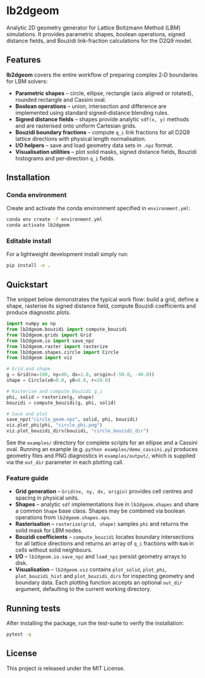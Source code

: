 # lb2dgeom

Analytic 2D geometry generator for Lattice Boltzmann Method (LBM) simulations.
It provides parametric shapes, boolean operations, signed distance fields, and
Bouzidi link-fraction calculations for the D2Q9 model.

## Features

**lb2dgeom** covers the entire workflow of preparing complex 2‑D boundaries for
LBM solvers:

* **Parametric shapes** – circle, ellipse, rectangle (axis aligned or rotated),
  rounded rectangle and Cassini oval.
* **Boolean operations** – union, intersection and difference are implemented
  using standard signed–distance blending rules.
* **Signed distance fields** – shapes provide analytic ``sdf(x, y)`` methods and
  are rasterised onto uniform Cartesian grids.
* **Bouzidi boundary fractions** – compute ``q_i`` link fractions for all
  D2Q9 lattice directions with physical length normalisation.
* **I/O helpers** – save and load geometry data sets in ``.npz`` format.
* **Visualisation utilities** – plot solid masks, signed distance fields,
  Bouzidi histograms and per‑direction ``q_i`` fields.

## Installation

### Conda environment

Create and activate the conda environment specified in ``environment.yml``:

```bash
conda env create -f environment.yml
conda activate lb2dgeom
```

### Editable install

For a lightweight development install simply run:

```bash
pip install -e .
```

## Quickstart

The snippet below demonstrates the typical work flow: build a grid, define a
shape, rasterise its signed distance field, compute Bouzidi coefficients and
produce diagnostic plots.

```python
import numpy as np
from lb2dgeom.bouzidi import compute_bouzidi
from lb2dgeom.grids import Grid
from lb2dgeom.io import save_npz
from lb2dgeom.raster import rasterize
from lb2dgeom.shapes.circle import Circle
from lb2dgeom import viz

# Grid and shape
g = Grid(nx=100, ny=80, dx=1.0, origin=(-50.0, -40.0))
shape = Circle(x0=0.0, y0=0.0, r=20.0)

# Rasterise and compute Bouzidi q_i
phi, solid = rasterize(g, shape)
bouzidi = compute_bouzidi(g, phi, solid)

# Save and plot
save_npz("circle_geom.npz", solid, phi, bouzidi)
viz.plot_phi(phi, "circle_phi.png")
viz.plot_bouzidi_dirs(bouzidi, "circle_bouzidi_dir")
```

See the ``examples/`` directory for complete scripts for an ellipse and a
Cassini oval. Running an example (e.g. ``python examples/demo_cassini.py``)
produces geometry files and PNG diagnostics in ``examples/output/``, which
is supplied via the ``out_dir`` parameter in each plotting call.

### Feature guide

* **Grid generation** – ``Grid(nx, ny, dx, origin)`` provides cell centres and
  spacing in physical units.
* **Shapes** – analytic ``sdf`` implementations live in ``lb2dgeom.shapes`` and
  share a common ``Shape`` base class. Shapes may be combined via boolean
  operations from ``lb2dgeom.shapes.ops``.
* **Rasterisation** – ``rasterize(grid, shape)`` samples ``phi`` and returns the
  solid mask for LBM nodes.
* **Bouzidi coefficients** – ``compute_bouzidi`` locates boundary intersections
  for all lattice directions and returns an array of ``q_i`` fractions with
  ``NaN`` in cells without solid neighbours.
* **I/O** – ``lb2dgeom.io.save_npz`` and ``load_npz`` persist geometry arrays to
  disk.
* **Visualisation** – ``lb2dgeom.viz`` contains
  ``plot_solid``, ``plot_phi``, ``plot_bouzidi_hist`` and
  ``plot_bouzidi_dirs`` for inspecting geometry and boundary data. Each
  plotting function accepts an optional ``out_dir`` argument, defaulting to
  the current working directory.

## Running tests

After installing the package, run the test-suite to verify the installation:

```bash
pytest -q
```

## License

This project is released under the MIT License.

